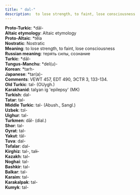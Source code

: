 ```yaml
---
title: " dal-"
description:  to lose strength, to faint, lose consciousness
---
```


<strong>Proto-Turkic</strong>:  *dāl-<br>
<strong>Altaic etymology</strong>:  Altaic etymology<br>
<strong> Proto-Altaic</strong>:  *tḗla<br>
<strong>Nostratic</strong>:  Nostratic<br>
<strong>Meaning</strong>:  to lose strength, to faint, lose consciousness<br>
<strong>Russian meaning</strong>:  терять силы, сознание<br>
<strong>Turkic</strong>:  *dāl-<br>
<strong>Tungus-Manchu</strong>:  *del(u)-<br>
<strong>Korean</strong>:  *tarh-<br>
<strong>Japanese</strong>:  *tar(a)-<br>
<strong>Comments</strong>:  VEWT 457, EDT 490, ЭСТЯ 3, 133-134.<br>
<strong>Old Turkic</strong>:  tal- (OUygh.)<br>
<strong>Karakhanid</strong>:  talɣan ig 'epilepsy' (MK)<br>
<strong>Turkish</strong>:  dal-<br>
<strong>Tatar</strong>:  tal-<br>
<strong>Middle Turkic</strong>:  tal- (Abush., Sangl.)<br>
<strong>Uzbek</strong>:  tɔl-<br>
<strong>Uighur</strong>:  tal-<br>
<strong>Turkmen</strong>:  dāl- (dial.)<br>
<strong>Shor</strong>:  tal-<br>
<strong>Oyrat</strong>:  tal-<br>
<strong>Yakut</strong>:  tāl-<br>
<strong>Tuva</strong>:  dal-<br>
<strong>Tofalar</strong>:  dal-<br>
<strong>Kirghiz</strong>:  tal-, talɨ-<br>
<strong>Kazakh</strong>:  tal-<br>
<strong>Noghai</strong>:  tal-<br>
<strong>Bashkir</strong>:  tal-<br>
<strong>Balkar</strong>:  tal-<br>
<strong>Karaim</strong>:  tal-<br>
<strong>Karakalpak</strong>:  tal-<br>
<strong>Kumyk</strong>:  tal-<br>


